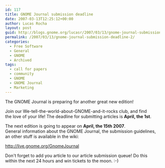 ```yaml
---
id: 117
title: GNOME Journal submission deadline
date: 2007-03-13T12:25:12+00:00
author: Lucas Rocha
layout: post
guid: http://blogs.gnome.org/lucasr/2007/03/13/gnome-journal-submission-deadline-2/
permalink: /2007/03/13/gnome-journal-submission-deadline-2/
categories:
  - Free Software
  - General
  - GNOME
  - Archived
tags:
  - call for papers
  - community
  - GNOME
  - GNOME Journal
  - Marketing
---
```

The GNOME Journal is preparing for another great new edition!

Join our We-tell-the-world-about-GNOME-and-it-rocks club, and find the love of
your life! The deadline for submitting articles is **April, the 1st**.

The next edition is going to appear on **April, the 15th 2007**.
General information about the GNOME Journal, the submission guidelines, an
other stuff is available in the wiki:

<http://live.gnome.org/GnomeJournal>

Don't forget to add you article to our article submission queue! Do this within
the next 24 hours and win tickets to the moon. :-)
